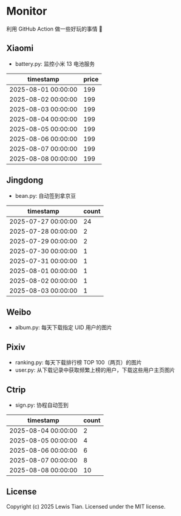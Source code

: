 # Monitor

利用 GitHub Action 做一些好玩的事情 🤣

## Xiaomi

- battery.py: 监控小米 13 电池服务

<!-- xiaomi13battery-start -->

| timestamp | price |
| --- | --- |
| 2025-08-01 00:00:00 | 199 |
| 2025-08-02 00:00:00 | 199 |
| 2025-08-03 00:00:00 | 199 |
| 2025-08-04 00:00:00 | 199 |
| 2025-08-05 00:00:00 | 199 |
| 2025-08-06 00:00:00 | 199 |
| 2025-08-07 00:00:00 | 199 |
| 2025-08-08 00:00:00 | 199 |

<!-- xiaomi13battery-end -->

## Jingdong

- bean.py: 自动签到拿京豆

<!-- jingdongbean-start -->

| timestamp | count |
| --- | --- |
| 2025-07-27 00:00:00 | 24 |
| 2025-07-28 00:00:00 | 2 |
| 2025-07-29 00:00:00 | 2 |
| 2025-07-30 00:00:00 | 1 |
| 2025-07-31 00:00:00 | 1 |
| 2025-08-01 00:00:00 | 1 |
| 2025-08-02 00:00:00 | 1 |
| 2025-08-03 00:00:00 | 1 |

<!-- jingdongbean-end -->

## Weibo

- album.py: 每天下载指定 UID 用户的图片

## Pixiv

- ranking.py: 每天下载排行榜 TOP 100（两页）的图片
- user.py: 从下载记录中获取频繁上榜的用户，下载这些用户主页图片

## Ctrip

- sign.py: 协程自动签到

<!-- ctrip_sign-start -->

| timestamp | count |
| --- | --- |
| 2025-08-04 00:00:00 | 2 |
| 2025-08-05 00:00:00 | 4 |
| 2025-08-06 00:00:00 | 6 |
| 2025-08-07 00:00:00 | 8 |
| 2025-08-08 00:00:00 | 10 |

<!-- ctrip_sign-end -->

## License

Copyright (c) 2025 Lewis Tian. Licensed under the MIT license.
